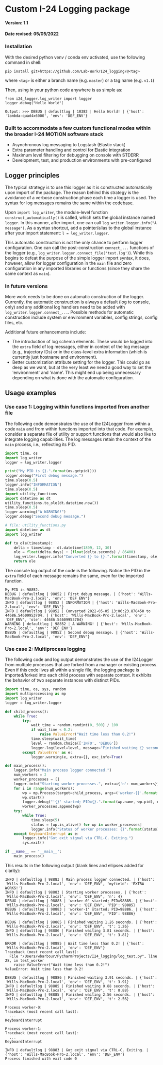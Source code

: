 # Custom I-24 Logging package
#### Version: 1.1
#### Date revised: 05/05/2022

### Installation
With the desired python venv / conda env activated, use the following command in shell:

`pip install git+https://github.com/Lab-Work/I24_logging/@<tag>`

where `<tag>` is either a branch name (e.g. `master`) or a tag name (e.g. `v1.1`)
    
Then, using in your python code anywhere is as simple as:

```
from i24_logger.log_writer import logger
logger.debug("Hello World")
```

```
Output: >>> DEBUG | defaultlog | 10382 | Hello World! | {'host': 'lambda-quad4x6000', 'env': 'DEF_ENV'}
```

### Built to accommodate a few custom functional modes within the broader I-24 MOTION software stack

- Asynchronous log messaging to Logstash (Elastic stack) 
- Extra parameter handling and control for Elastic integration
- Maximum level filtering for debugging on console with STDERR
- Development, test, and production environments with pre-configured 

## Logger principles
The typical strategy is to use this logger as it is constructed automatically upon import of the package. The reason
behind this strategy is the avoidance of a verbose construction phase each time a logger is used. The syntax for log
messages remains the same within the codebase.

Upon `import log_writer`, the module-level function `construct_automatically()` is called, which sets the global
instance named `logger`. In this manner, after import, one can call `log_writer.logger.info("A message")`. As a syntax
shortcut, add a pointer/alias to the global instance after your import statement: `l = log_writer.logger`.

This automatic construction is not the only chance to perform logger configuration. One can call the post-construction
`connect_...` functions of the logger (e.g., `log_writer.logger.connect_file('test.log')`). While this begins to
defeat the purpose of the simple logger import syntax, it does, however, allow for logger configuration in the `main`
file and zero configuration in any imported libraries or functions (since they share the same context as `main`).

### In future versions
More work needs to be done on automatic construction of the logger. Currently, the automatic construction is always a
default (log to console, only) and any additional log handlers need to be added with `log_writer.logger.connect_...`.
Possible methods for automatic construction include system or environment variables, config strings, config files, etc.

Additional future enhancements include: 
- The introduction of log schema elements. These would be logged into the `extra`
field of log messages, either in context of the log message (e.g., trajectory IDs) or in the class-level extra
information (which is currently just hostname and environment).
- Better customization attribute setting for the logger. This could go as deep as we want, but at the very least we 
need a good way to set the 'environment' and 'name'. This might end up being unnecessary depending on what is done with
the automatic configuration.

## Usage examples

### Use case 1: Logging within functions imported from another file

The following code demonstrates the use of the I24Logger from within a code `main` and from within functions imported
into that code. For example, consider a separate file of utility or support functions that would also like to integrate
logging capabilities. The log messages retain the context of the `main` process, i.e., reflecting its PID.

```python
import time, os
import log_writer
logger = log_writer.logger

print("My PID is {}.".format(os.getpid()))
logger.debug("First debug message.")
time.sleep(0.5)
logger.info("INFORMATION")
time.sleep(0.5)
import utility_functions
import datetime as dt
utility_functions.to_ole(dt.datetime.now())
time.sleep(0.5)
logger.warning("A WARNING!")
logger.debug("Second debug message.")
```

```python
# file: utility_functions.py
import datetime as dt
import log_writer

def to_ole(timestamp):
    delta = timestamp - dt.datetime(1899, 12, 30)
    ole = float(delta.days) + (float(delta.seconds) / 86400)
    log_writer.logger.info("Converted {} to {}.".format(timestamp, ole), extra={'ole': ole})
    return ole
```

The console log output of the code is the following. Notice the PID in the `extra` field of each message remains the same, even for the imported function.
```
My PID is 98852.
DEBUG | defaultlog | 98852 | First debug message. | {'host': 'Wills-MacBook-Pro-2.local', 'env': 'DEF_ENV'}
INFO | defaultlog | 98852 | INFORMATION | {'host': 'Wills-MacBook-Pro-2.local', 'env': 'DEF_ENV'}
INFO | defaultlog | 98852 | Converted 2022-05-05 13:06:23.878450 to 44686.54609953704. | {'host': 'Wills-MacBook-Pro-2.local', 'env': 'DEF_ENV', 'ole': 44686.54609953704}
WARNING | defaultlog | 98852 | A WARNING! | {'host': 'Wills-MacBook-Pro-2.local', 'env': 'DEF_ENV'}
DEBUG | defaultlog | 98852 | Second debug message. | {'host': 'Wills-MacBook-Pro-2.local', 'env': 'DEF_ENV'}
```


### Use case 2: Multiprocess logging

The following code and log output demonstrates the use of the I24Logger from multiple processes that are forked from a 
manager or existing process. Even if this code lives all within a single file, the logging package is imported/forked 
into each child process with separate context. It exhibits the behavior of two separate instances with distinct PIDs.

```python
import time, os, sys, random
import multiprocessing as mp
import log_writer
logger = log_writer.logger

def child_process():
    while True:
        try:
            wait_time = random.randint(0, 500) / 100
            if wait_time < 0.2:
                raise ValueError("Wait time less than 0.2!")
            time.sleep(wait_time)
            level = random.choice(['INFO', 'DEBUG'])
            logger.log(level=level, message="Finished waiting {} seconds.".format(wait_time), extra={'t': wait_time})
        except ValueError as e:
            logger.warning(e, extra={}, exc_info=True)

def main_process():
    logger.info("Main process logger connected.")
    num_workers = 2
    worker_processes = []
    logger.info("Starting worker processes.", extra={'n': num_workers})
    for i in range(num_workers):
        wp = mp.Process(target=child_process, args=('worker-{}'.format(i),), daemon=True)
        wp.start()
        logger.debug("'{}' started; PID={}.".format(wp.name, wp.pid), extra={'PID': wp.pid})
        worker_processes.append(wp)
    try:
        while True:
            time.sleep(5)
            status = [wp.is_alive() for wp in worker_processes]
            logger.info("Status of worker processes: {}".format(status), extra={})
    except KeyboardInterrupt as e:
        logger.info("Got exit signal via CTRL-C. Exiting.")
        sys.exit()

if __name__ == '__main__':
    main_process()
```

This results in the following output (blank lines and ellipses added for clarity):
```
INFO | defaultlog | 98883 | Main process logger connected. | {'host': 'Wills-MacBook-Pro-2.local', 'env': 'DEF_ENV', 'myfield': 'EXTRA WORKS!'}
INFO | defaultlog | 98883 | Starting worker processes. | {'host': 'Wills-MacBook-Pro-2.local', 'env': 'DEF_ENV', 'n': 4}
DEBUG | defaultlog | 98883 | 'worker-0' started; PID=98885. | {'host': 'Wills-MacBook-Pro-2.local', 'env': 'DEF_ENV', 'PID': 98885}
DEBUG | defaultlog | 98883 | 'worker-1' started; PID=98886. | {'host': 'Wills-MacBook-Pro-2.local', 'env': 'DEF_ENV', 'PID': 98886}

DEBUG | defaultlog | 98885 | Finished waiting 1.26 seconds. | {'host': 'Wills-MacBook-Pro-2.local', 'env': 'DEF_ENV', 't': 1.26}
INFO | defaultlog | 98886 | Finished waiting 3.81 seconds. | {'host': 'Wills-MacBook-Pro-2.local', 'env': 'DEF_ENV', 't': 3.81}

ERROR | defaultlog | 98885 | Wait time less than 0.2! | {'host': 'Wills-MacBook-Pro-2.local', 'env': 'DEF_ENV'}
Traceback (most recent call last):
  File "/Users/wbarbour/PycharmProjects/I24_logging/log_test.py", line 28, in test_worker
    raise ValueError("Wait time less than 0.2!")
ValueError: Wait time less than 0.2!

DEBUG | defaultlog | 98886 | Finished waiting 3.91 seconds. | {'host': 'Wills-MacBook-Pro-2.local', 'env': 'DEF_ENV', 't': 3.91}
INFO | defaultlog | 98885 | Finished waiting 0.88 seconds. | {'host': 'Wills-MacBook-Pro-2.local', 'env': 'DEF_ENV', 't': 0.88}
INFO | defaultlog | 98885 | Finished waiting 2.56 seconds. | {'host': 'Wills-MacBook-Pro-2.local', 'env': 'DEF_ENV', 't': 2.56}

Process worker-0:
Traceback (most recent call last):
  ...
KeyboardInterrupt

Process worker-1:
Traceback (most recent call last):
  ...
KeyboardInterrupt

INFO | defaultlog | 98883 | Got exit signal via CTRL-C. Exiting. | {'host': 'Wills-MacBook-Pro-2.local', 'env': 'DEF_ENV'}
Process finished with exit code 0
```
